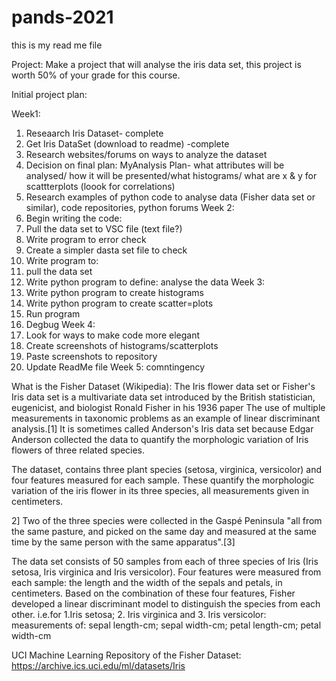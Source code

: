 # pands-2021
this is my read me file

Project: Make a project that will analyse the iris data set, this project is worth 50% of your grade for this course.


Initial project plan:

Week1: 
1. Reseaarch Iris Dataset- complete
2. Get Iris DataSet (download to readme) -complete
3. Research websites/forums on ways to analyze the dataset
4. Decision on final plan: MyAnalysis Plan- what attributes will be analysed/ how it will be presented/what histograms/ what are x & y for scattterplots (loook for correlations)
5. Research examples of python code to analyse data (Fisher data set or similar), code repositories, python forums
Week 2:
6. Begin writing the code:
7. Pull the data set to VSC file (text file?)
8. Write program to error check
9. Create a simpler dasta set file to check
10. Write program to:
11. pull the data set
12. Write python program to define: analyse the data
Week 3:
13. Write python program to create histograms
14. Write python program to create scatter=plots
15. Run program
16. Degbug
Week 4: 
17. Look for ways to make code more elegant
18. Create screenshots of histograms/scatterplots
19. Paste screenshots to repository 
20. Update ReadMe file
Week 5: comntingency


What is the Fisher Dataset (Wikipedia): 
The Iris flower data set or Fisher's Iris data set is a multivariate data set introduced by the British statistician, eugenicist, and biologist Ronald Fisher in his 1936 paper The use of multiple measurements in taxonomic problems as an example of linear discriminant analysis.[1] It is sometimes called Anderson's Iris data set because Edgar Anderson collected the data to quantify the morphologic variation of Iris flowers of three related species.

The dataset, contains three plant species (setosa, virginica, versicolor) and four features measured for each sample. These quantify the morphologic variation of the iris flower in its three species, all measurements given in centimeters.


2] Two of the three species were collected in the Gaspé Peninsula "all from the same pasture, and picked on the same day and measured at the same time by the same person with the same apparatus".[3]

The data set consists of 50 samples from each of three species of Iris (Iris setosa, Iris virginica and Iris versicolor). Four features were measured from each sample: the length and the width of the sepals and petals, in centimeters. Based on the combination of these four features, Fisher developed a linear discriminant model to distinguish the species from each other.
i.e.for 1.Iris setosa; 2. Iris virginica and 3. Iris versicolor:
measurements of:  sepal length-cm; sepal width-cm; petal length-cm; petal width-cm

UCI Machine Learning Repository of the Fisher Dataset:  https://archive.ics.uci.edu/ml/datasets/Iris

